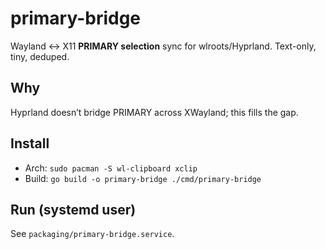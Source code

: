 # primary-bridge

Wayland ↔ X11 **PRIMARY selection** sync for wlroots/Hyprland. Text-only, tiny, deduped.

## Why
Hyprland doesn’t bridge PRIMARY across XWayland; this fills the gap.

## Install
- Arch: `sudo pacman -S wl-clipboard xclip`
- Build: `go build -o primary-bridge ./cmd/primary-bridge`

## Run (systemd user)
See `packaging/primary-bridge.service`.
